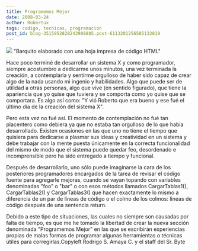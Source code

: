 ```yaml
---
title: Programemos Mejor
date: 2008-03-24
author: Robertux
tags: codigo, tecnicas, programacion
post_id: blog-3515952828243908885.post-6113201256585132819
---
```


[![](http://bp2.blogger.com/_jH77WNrMVRA/R-hkl_a906I/AAAAAAAAAws/ce-WYz73qGY/s320/156713983_c264885895_o.jpg)](http://bp2.blogger.com/_jH77WNrMVRA/R-hkl_a906I/AAAAAAAAAws/ce-WYz73qGY/s1600-h/156713983_c264885895_o.jpg)
"Barquito elaborado con una
hoja impresa de código HTML"

Hace poco terminé de desarrollar un sistema X y como programador, siempre acostumbro a dedicarme unos minutos, una vez terminada la creación, a contemplarla y sentirme orgulloso de haber sido capaz de crear algo de la nada usando mi ingenio y habilidades. Algo que puede ser de utilidad a otras personas, algo que vive (en sentido figurado), que tiene la apariencia que yo quise que tuviera y se comporta como yo quise que se comportara. Es algo así como: "Y vió Roberto que era bueno y ese fué el último día de la creación del sistema X".

Pero esta vez no fué así. El momento de contemplación no fué tan placentero como debiera ya que no estaba tan orgulloso de lo que había desarrollado. Existen ocasiones en las que uno no tiene el tiempo que quisiera para dedicarse a plasmar sus ideas y creatividad en un sistema y debe trabajar con la mente puesta únicamente en la correcta funcionalidad del mismo de modo que el sistema puede quedar feo, desordenado e incomprensible pero ha sido entregado a tiempo y funcional.

Después de desarrollarlo, uno sólo puede imaginarse la cara de los posteriores programadores encargados de la tarea de revisar el código fuente para agregarle mejoras, cuando se vayan topando con variables denominadas "foo" o "bar" o con esos métodos llamados CargarTablas1(), CargarTablas2() y CargarTablas3() que hacen exactamente lo mismo a diferencia de un par de líneas de código o el colmo de los colmos: líneas de código después de una sentencia return.

Debido a este tipo de situaciones, las cuales no siempre son causadas por falta de tiempo, es que me he tomado la libertad de crear la nueva sección denominada "Programemos Mejor" en las que se escribirán experiencias propias de malas formas de programar algunas herramientas o técnicas útiles para corregirlas.Copyleft Rodrigo S. Amaya C. y el staff del Sr. Byte